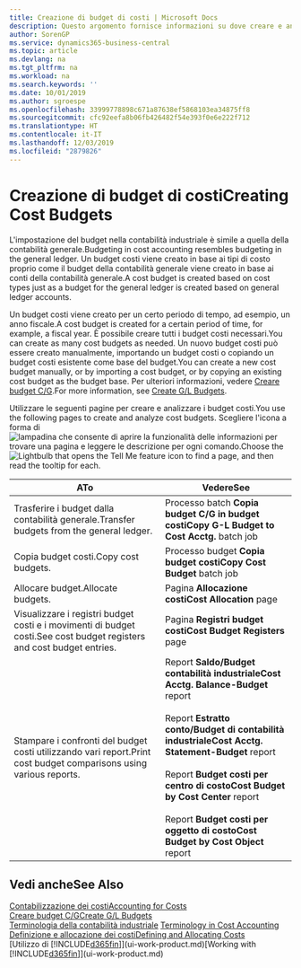 ```yaml
---
title: Creazione di budget di costi | Microsoft Docs
description: Questo argomento fornisce informazioni su dove creare e analizzare budget costi.
author: SorenGP
ms.service: dynamics365-business-central
ms.topic: article
ms.devlang: na
ms.tgt_pltfrm: na
ms.workload: na
ms.search.keywords: ''
ms.date: 10/01/2019
ms.author: sgroespe
ms.openlocfilehash: 33999778898c671a87638ef5868103ea34875ff8
ms.sourcegitcommit: cfc92eefa8b06fb426482f54e393f0e6e222f712
ms.translationtype: HT
ms.contentlocale: it-IT
ms.lasthandoff: 12/03/2019
ms.locfileid: "2879826"
---
```

# <a name="creating-cost-budgets"></a><span data-ttu-id="693e4-103">Creazione di budget di costi</span><span class="sxs-lookup"><span data-stu-id="693e4-103">Creating Cost Budgets</span></span>
<span data-ttu-id="693e4-104">L'impostazione del budget nella contabilità industriale è simile a quella della contabilità generale.</span><span class="sxs-lookup"><span data-stu-id="693e4-104">Budgeting in cost accounting resembles budgeting in the general ledger.</span></span> <span data-ttu-id="693e4-105">Un budget costi viene creato in base ai tipi di costo proprio come il budget della contabilità generale viene creato in base ai conti della contabilità generale.</span><span class="sxs-lookup"><span data-stu-id="693e4-105">A cost budget is created based on cost types just as a budget for the general ledger is created based on general ledger accounts.</span></span>  

<span data-ttu-id="693e4-106">Un budget costi viene creato per un certo periodo di tempo, ad esempio, un anno fiscale.</span><span class="sxs-lookup"><span data-stu-id="693e4-106">A cost budget is created for a certain period of time, for example, a fiscal year.</span></span> <span data-ttu-id="693e4-107">È possibile creare tutti i budget costi necessari.</span><span class="sxs-lookup"><span data-stu-id="693e4-107">You can create as many cost budgets as needed.</span></span> <span data-ttu-id="693e4-108">Un nuovo budget costi può essere creato manualmente, importando un budget costi o copiando un budget costi esistente come base del budget.</span><span class="sxs-lookup"><span data-stu-id="693e4-108">You can create a new cost budget manually, or by importing a cost budget, or by copying an existing cost budget as the budget base.</span></span> <span data-ttu-id="693e4-109">Per ulteriori informazioni, vedere [Creare budget C/G](finance-how-create-budgets.md).</span><span class="sxs-lookup"><span data-stu-id="693e4-109">For more information, see [Create G/L Budgets](finance-how-create-budgets.md).</span></span>

<span data-ttu-id="693e4-110">Utilizzare le seguenti pagine per creare e analizzare i budget costi.</span><span class="sxs-lookup"><span data-stu-id="693e4-110">You use the following pages to create and analyze cost budgets.</span></span> <span data-ttu-id="693e4-111">Scegliere l'icona a forma di ![lampadina che consente di aprire la funzionalità delle informazioni](media/ui-search/search_small.png "Informazioni sull'operazione che si desidera eseguire") per trovare una pagina e leggere le descrizione per ogni comando.</span><span class="sxs-lookup"><span data-stu-id="693e4-111">Choose the ![Lightbulb that opens the Tell Me feature](media/ui-search/search_small.png "Tell me what you want to do") icon to find a page, and then read the tooltip for each.</span></span>

|<span data-ttu-id="693e4-112">A</span><span class="sxs-lookup"><span data-stu-id="693e4-112">To</span></span>|<span data-ttu-id="693e4-113">Vedere</span><span class="sxs-lookup"><span data-stu-id="693e4-113">See</span></span>|  
|--------|---------|  
|<span data-ttu-id="693e4-114">Trasferire i budget dalla contabilità generale.</span><span class="sxs-lookup"><span data-stu-id="693e4-114">Transfer budgets from the general ledger.</span></span>|<span data-ttu-id="693e4-115">Processo batch **Copia budget C/G in budget costi**</span><span class="sxs-lookup"><span data-stu-id="693e4-115">**Copy G-L Budget to Cost Acctg.** batch job</span></span>|  
|<span data-ttu-id="693e4-116">Copia budget costi.</span><span class="sxs-lookup"><span data-stu-id="693e4-116">Copy cost budgets.</span></span>|<span data-ttu-id="693e4-117">Processo budget **Copia budget costi**</span><span class="sxs-lookup"><span data-stu-id="693e4-117">**Copy Cost Budget** batch job</span></span>|  
|<span data-ttu-id="693e4-118">Allocare budget.</span><span class="sxs-lookup"><span data-stu-id="693e4-118">Allocate budgets.</span></span>|<span data-ttu-id="693e4-119">Pagina **Allocazione costi**</span><span class="sxs-lookup"><span data-stu-id="693e4-119">**Cost Allocation** page</span></span>|  
|<span data-ttu-id="693e4-120">Visualizzare i registri budget costi e i movimenti di budget costi.</span><span class="sxs-lookup"><span data-stu-id="693e4-120">See cost budget registers and cost budget entries.</span></span>|<span data-ttu-id="693e4-121">Pagina **Registri budget costi**</span><span class="sxs-lookup"><span data-stu-id="693e4-121">**Cost Budget Registers** page</span></span>|  
|<span data-ttu-id="693e4-122">Stampare i confronti del budget costi utilizzando vari report.</span><span class="sxs-lookup"><span data-stu-id="693e4-122">Print cost budget comparisons using various reports.</span></span>|<span data-ttu-id="693e4-123">Report **Saldo/Budget contabilità industriale**</span><span class="sxs-lookup"><span data-stu-id="693e4-123">**Cost Acctg. Balance-Budget** report</span></span><br /><br /> <span data-ttu-id="693e4-124">Report **Estratto conto/Budget di contabilità industriale**</span><span class="sxs-lookup"><span data-stu-id="693e4-124">**Cost Acctg. Statement-Budget** report</span></span><br /><br /> <span data-ttu-id="693e4-125">Report **Budget costi per centro di costo**</span><span class="sxs-lookup"><span data-stu-id="693e4-125">**Cost Budget by Cost Center** report</span></span><br /><br /> <span data-ttu-id="693e4-126">Report **Budget costi per oggetto di costo**</span><span class="sxs-lookup"><span data-stu-id="693e4-126">**Cost Budget by Cost Object** report</span></span>|  

## <a name="see-also"></a><span data-ttu-id="693e4-127">Vedi anche</span><span class="sxs-lookup"><span data-stu-id="693e4-127">See Also</span></span>  
[<span data-ttu-id="693e4-128">Contabilizzazione dei costi</span><span class="sxs-lookup"><span data-stu-id="693e4-128">Accounting for Costs</span></span>](finance-manage-cost-accounting.md)  
[<span data-ttu-id="693e4-129">Creare budget C/G</span><span class="sxs-lookup"><span data-stu-id="693e4-129">Create G/L Budgets</span></span>](finance-how-create-budgets.md)  
<span data-ttu-id="693e4-130">[Terminologia della contabilità industriale](finance-terminology-in-cost-accounting.md) </span><span class="sxs-lookup"><span data-stu-id="693e4-130">[Terminology in Cost Accounting](finance-terminology-in-cost-accounting.md) </span></span>  
[<span data-ttu-id="693e4-131">Definizione e allocazione dei costi</span><span class="sxs-lookup"><span data-stu-id="693e4-131">Defining and Allocating Costs</span></span>](finance-define-and-allocate-costs.md)  
<span data-ttu-id="693e4-132">[Utilizzo di [!INCLUDE[d365fin](includes/d365fin_md.md)]](ui-work-product.md)</span><span class="sxs-lookup"><span data-stu-id="693e4-132">[Working with [!INCLUDE[d365fin](includes/d365fin_md.md)]](ui-work-product.md)</span></span>
